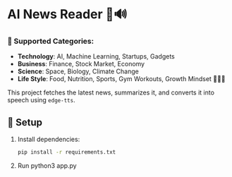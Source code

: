 # AI News Reader 📢🔊

### 📰 Supported Categories:
- **Technology**: AI, Machine Learning, Startups, Gadgets
- **Business**: Finance, Stock Market, Economy
- **Science**: Space, Biology, Climate Change
- **Life Style**: Food, Nutrition, Sports, Gym Workouts, Growth Mindset 🚴‍♂️🍎


This project fetches the latest news, summarizes it, and converts it into speech using `edge-tts`.

## 🚀 Setup
1. Install dependencies:
   ```sh
   pip install -r requirements.txt

2. Run python3 app.py